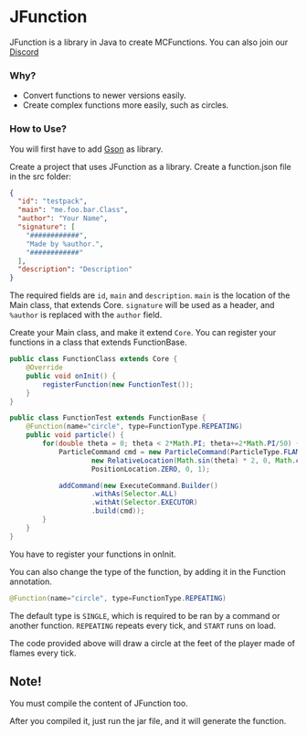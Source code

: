 # JFunction
JFunction is a library in Java to create MCFunctions.
You can also join our [Discord](https://discord.gg/FPP9gxp)

### Why?
- Convert functions to newer versions easily.
- Create complex functions more easily, such as circles.

### How to Use?
You will first have to add [Gson](https://github.com/google/gson) as library.

Create a project that uses JFunction as a library.
Create a function.json file in the src folder:
```json
{
  "id": "testpack",
  "main": "me.foo.bar.Class",
  "author": "Your Name",
  "signature": [
    "############",
    "Made by %author.",
    "############"
  ],
  "description": "Description"
}
```
The required fields are `id`, `main` and `description`.
`main` is the location of the Main class, that extends Core.
`signature` will be used as a header, and `%author` is replaced with the `author` field.

Create your Main class, and make it extend `Core`. You can register your functions in a class that extends FunctionBase.
```java
public class FunctionClass extends Core {
    @Override
    public void onInit() {
		registerFunction(new FunctionTest());
    }
}
```
```java
public class FunctionTest extends FunctionBase {
    @Function(name="circle", type=FunctionType.REPEATING)
    public void particle() {
        for(double theta = 0; theta < 2*Math.PI; theta+=2*Math.PI/50) {
            ParticleCommand cmd = new ParticleCommand(ParticleType.FLAME,
                    new RelativeLocation(Math.sin(theta) * 2, 0, Math.cos(theta) * 2),
                    PositionLocation.ZERO, 0, 1);

            addCommand(new ExecuteCommand.Builder()
                    .withAs(Selector.ALL)
                    .withAt(Selector.EXECUTOR)
                    .build(cmd));
        }
    }
}
```
You have to register your functions in onInit.

You can also change the type of the function, by adding it in the Function annotation.
```java
@Function(name="circle", type=FunctionType.REPEATING)
```
The default type is `SINGLE`, which is required to be ran by a command or another function.
`REPEATING` repeats every tick, and `START` runs on load.

The code provided above will draw a circle at the feet of the player made of flames every tick.

## Note!
You must compile the content of JFunction too.

After you compiled it, just run the jar file, and it will generate the function.
